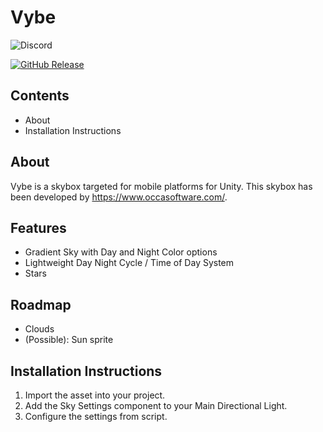 # Vybe

![Discord](https://img.shields.io/discord/999031026204553316?logo=discord&label=discord)

[![GitHub Release](https://img.shields.io/github/release/occasoftware/com.occasoftware.vybe?logo=github)](https://github.com/occasoftware/com.occasoftware.vybe/releases/latest)

## Contents
- About
- Installation Instructions

## About
Vybe is a skybox targeted for mobile platforms for Unity.
This skybox has been developed by https://www.occasoftware.com/.

## Features
- Gradient Sky with Day and Night Color options
- Lightweight Day Night Cycle / Time of Day System 
- Stars

## Roadmap
- Clouds
- (Possible): Sun sprite

## Installation Instructions
1. Import the asset into your project.
2. Add the Sky Settings component to your Main Directional Light.
3. Configure the settings from script.
